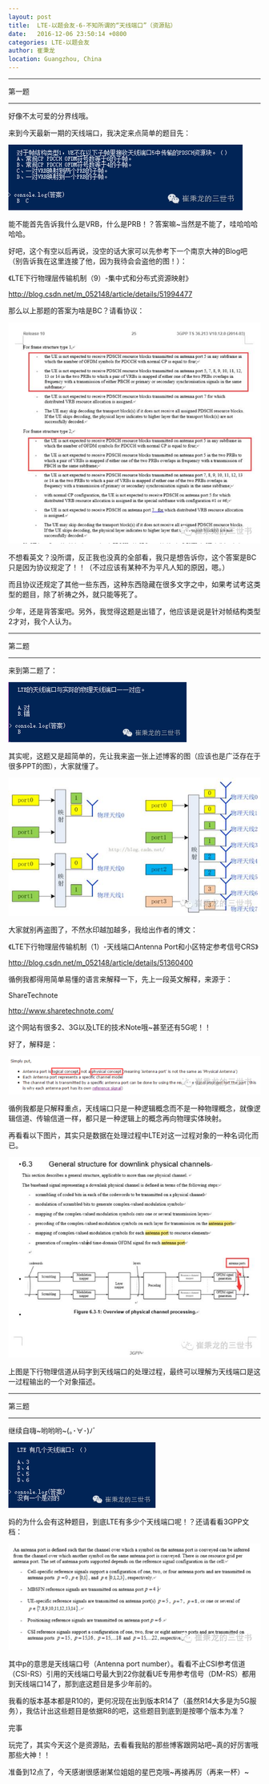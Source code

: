 ```yaml
---
layout: post
title:  LTE-以题会友-6-不知所谓的“天线端口”（资源贴）
date:   2016-12-06 23:50:14 +0800
categories: LTE-以题会友
author: 崔秉龙
location: Guangzhou, China
---
```



---

第一题

---


好像不太可爱的分界线哦。

来到今天最新一期的天线端口，我决定来点简单的题目先：

![alt text](/photo/InPost/LTE/6/image.png)

能不能首先告诉我什么是VRB，什么是PRB！？答案嘛~当然是不能了，哇哈哈哈哈哈。

好吧，这个有空以后再说，没空的话大家可以先参考下一个南京大神的Blog吧（别告诉我在这里连接了他，因为我待会会盗他的图！）：



《LTE下行物理层传输机制（9）-集中式和分布式资源映射》

http://blog.csdn.net/m_052148/article/details/51994477



那么以上那题的答案为啥是BC？请看协议：

![alt text](/photo/InPost/LTE/6/image-1.png)

不想看英文？没所谓，反正我也没真的全部看，我只是想告诉你，这个答案是BC只是因为协议规定了！！（不过应该有某种不为平凡人知的原因，嗯。）

而且协议还规定了其他一些东西，这种东西隐藏在很多文字之中，如果考试考这类型的题目，除了祈祷之外，就只能等死了。

少年，还是背答案吧。另外，我觉得这题是出错了，他应该是说是针对帧结构类型2才对，我个人认为。



---

第二题


---

来到第二题了：

![alt text](/photo/InPost/LTE/6/image-2.png)

其实呢，这题又是超简单的，先让我来盗一张上述博客的图（应该也是广泛存在于很多PPT的图），大家就懂了。

![alt text](/photo/InPost/LTE/6/image-3.png)

大家就别再盗图了，不然水印越加越多，我给出作者的博文：

《LTE下行物理层传输机制（1）-天线端口Antenna Port和小区特定参考信号CRS》

http://blog.csdn.net/m_052148/article/details/51360400

循例我都得用简单易懂的语言来解释一下，先上一段英文解释，来源于：

ShareTechnote

http://www.sharetechnote.com/

这个网站有很多2、3G以及LTE的技术Note哦~甚至还有5G呢！！

好了，解释是：

![alt text](/photo/InPost/LTE/6/image-4.png)

循例我都是只解释重点，天线端口只是一种逻辑概念而不是一种物理概念，就像逻辑信道、传输信道一样，都只是一种逻辑上的概念再向物理实体映射。

再看看以下图片，其实只是数据在处理过程中LTE对这一过程对象的一种名词化而已。

![alt text](/photo/InPost/LTE/6/image-5.png)

上图是下行物理信道从码字到天线端口的处理过程，最终可以理解为天线端口是这一过程输出的一个对象描述。


---

第三题



---

继续自嗨~哟哟哟~(｡･∀･)ﾉﾞ

![alt text](/photo/InPost/LTE/6/image-6.png)


妈的为什么会有这种题目，到底LTE有多少个天线端口呢！？还请看看3GPP文档：

![alt text](/photo/InPost/LTE/6/image-7.png)

其中p的意思是天线端口号（Antenna port number）。看看不止CSI参考信道（CSI-RS）引用的天线端口号最大到22你就看UE专用参考信号（DM-RS）都用到天线端口14了，那到底这题目是多少年前的。

我看的版本基本都是R10的，更何况现在出到版本R14了（虽然R14大多是为5G服务），我估计出这些题目是依据R8的吧，这些题目到底到是按哪个版本为准？


完事

玩完了，其实今天这个是资源贴，去看看我贴的那些博客跟网站吧~真的好厉害哦那些大神！！

准备到12点了，今天感谢很感谢某位姐姐的星巴克哦~再接再厉（再来一杯）~

